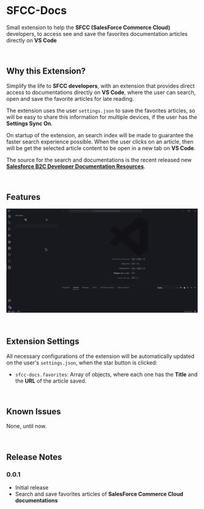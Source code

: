 # SFCC-Docs

Small extension to help the **SFCC (SalesForce Commerce Cloud)** developers, to access see and save the favorites documentation articles directly on **VS Code**

&nbsp;

## Why this Extension?
Simplify the life to **SFCC developers**, with an extension that provides direct access to documentations directly on **VS Code**, where the user can search, open and save the favorite articles for late reading.

The extension uses the user `settings.json` to save the favorites articles, so will be easy to share this information for multiple devices, if the user has the **Settings Sync On**.

On startup of the extension, an search index will be made to guarantee the faster search experience possible. When the user clicks on an article, then will be get the selected article content to be open in a new tab on **VS Code**.

The source for the search and documentations is the recent released new [**Salesforce B2C Developer Documentation Resources**](https://salesforcecommercecloud.github.io/b2c-dev-doc/index.html).

&nbsp;

## Features
![](/media/demo.gif)

&nbsp;

## Extension Settings

All necessary configurations of the extension will be automatically updated on the user's `settings.json`, when the star button is clicked:

* `sfcc-docs.favorites`: Array of objects, where each one has the **Title** and the **URL** of the article saved.

&nbsp;

## Known Issues

None, until now.

&nbsp;

## Release Notes
### 0.0.1
- Initial release
- Search and save favorites articles of **SalesForce Commerce Cloud documentations** 
